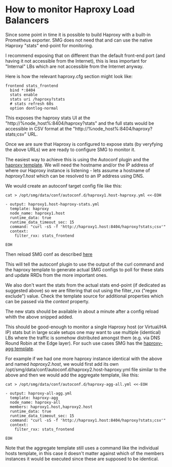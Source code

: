 # How to monitor Haproxy Load Balancers

Since some point in time it is possible to build Haproxy with a built-in Prometheus exporter. SMG does not need that and can use the native Haproxy "stats" end-point for monitoring.

I recommend exposing that on different than the default front-end port (and having it not accessible from the Internet), this is less important for "Internal" LBs which are not accessible from the Internet anyway.

Here is how the relevant haproxy.cfg section might look like:

    frontend stats_frontend
      bind *:8404
      stats enable
      stats uri /haproxy?stats
      # stats refresh 60s
      option dontlog-normal


This exposes the haproxy stats UI at the "http://%node_host%:8404/haproxy?stats" and the full stats would be accessible in CSV format at the "http://%node_host%:8404/haproxy?stats;csv" URL.

Once we are sure that Haproxy is configured to expose stats (by veryfying the above URLs) we are ready to configure SMG to monitor it.

The easiest way to achieve this is using the Autoconf plugin and the [haproxy template](https://github.com/asen/smg/blob/master/smgconf/ac-templates/haproxy.yml.ssp). We will need the hostname and/or the IP address of where our Haproxy instance is listening - lets assume a hostname of _haproxy1.host_ which can be resolved to an IP address using DNS.

We would create an autoconf target config file like this:

    cat > /opt/smg/data/conf/autoconf.d/haproxy1.host-haproxy.yml <<-EOH

    - output: haproxy1.host-haproxy-stats.yml
      template: haproxy
      node_name: haproxy1.host
      runtime_data: true
      runtime_data_timeout_sec: 15
      command: "curl -sS -f 'http://haproxy1.host:8404/haproxy?stats;csv'"
      context:
        filter_rxx: stats_frontend

    EOH

Then reload SMG conf as described [here](Run_smg.html)

This will tell the autoconf plugin to use the output of the curl command and the haproxy template to generate actual SMG configs to poll for these stats and update RRDs from the more important ones.

We also don't want the stats from the actual stats end-point (if dedicated as suggested above) so we are filtering that out using the filter_rxx ("regex exclude") value. Check the template source for additional properties which can be passed via the _context_ property.

The new stats should be available in about a minute after a config reload whith the above snipped added.

This should be good-enough to monitor a single Haproxy host (or Virtual/HA IP) stats but in large scale setups one may want to use multiple (identical) LBs where the traffic is somehow distributed amongst them (e.g. via DNS Round Robin at the Edge layer). For such use cases SMG has the [haproxy-agg template](https://github.com/asen/smg/blob/master/smgconf/ac-templates/haproxy.yml.ssp).

For example if we had one more haproxy instance identical with the above and named _haproxy2.host_, we would first add its own /opt/smg/data/conf/autoconf.d/haproxy2.host-haproxy.yml file similar to the above and then we would add the aggregate template, like this:

    cat > /opt/smg/data/conf/autoconf.d/haproxy-agg-all.yml <<-EOH

    - output: haproxy-all-agg.yml
      template: haproxy-agg
      node_name: haproxy-all
      members: haproxy1.host,haproxy2.host
      runtime_data: true
      runtime_data_timeout_sec: 15
      command: "curl -sS -f 'http://haproxy1.host:8404/haproxy?stats;csv'"
      context:
        filter_rxx: stats_frontend

    EOH

Note that the aggregate template still uses a command like the individual hosts template, in this case it doesn't matter against which of the members instances it would be executed since these are supposed to be identical.

